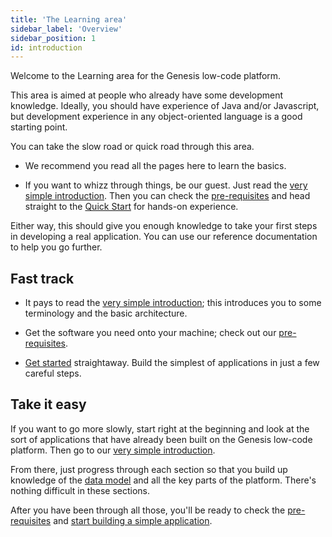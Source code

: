 ```yaml
---
title: 'The Learning area'
sidebar_label: 'Overview'
sidebar_position: 1
id: introduction
---
```


Welcome to the Learning area for the Genesis low-code platform.



This area is aimed at people who already have some development knowledge. Ideally, you should have experience of Java and/or Javascript, but development experience in any object-oriented language is a good starting point.



You can take the slow road or quick road through this area.



-   We recommend you read all the pages here to learn the basics.

-   If you want to whizz through things, be our guest. Just read the [very simple introduction](/getting-started/learn-the-basics/simple-introduction/). Then you can check the [pre-requisites](/getting-started/prerequisites/hardware-and-software/) and head straight to the [Quick Start](/getting-started/quick-start/) for hands-on experience.



Either way, this should give you enough knowledge to take your first steps in developing a real application. You can use our reference documentation to help you go further.



## Fast track



- It pays to read the [very simple introduction](/getting-started/learn-the-basics/simple-introduction/); this introduces you to some terminology and the basic architecture.



- Get the software you need onto your machine; check out our [pre-requisites](/getting-started/prerequisites/hardware-and-software/).



- [Get started](/getting-started/quick-start/) straightaway. Build the simplest of applications in just a few careful steps.



## Take it easy



If you want to go more slowly, start right at the beginning and look at the sort of applications that have already been built on the Genesis low-code platform. Then go to our [very simple introduction](/getting-started/learn-the-basics/simple-introduction/).



From there, just progress through each section so that you build up knowledge of the [data model](/getting-started/learn-the-basics/data-model/inside-a-fields-dictionary/) and all the key parts of the platform. There's nothing difficult in these sections.



After you have been through all those, you'll be ready to check the [pre-requisites](/getting-started/prerequisites/hardware-and-software/) and [start building a simple application](/getting-started/quick-start/).